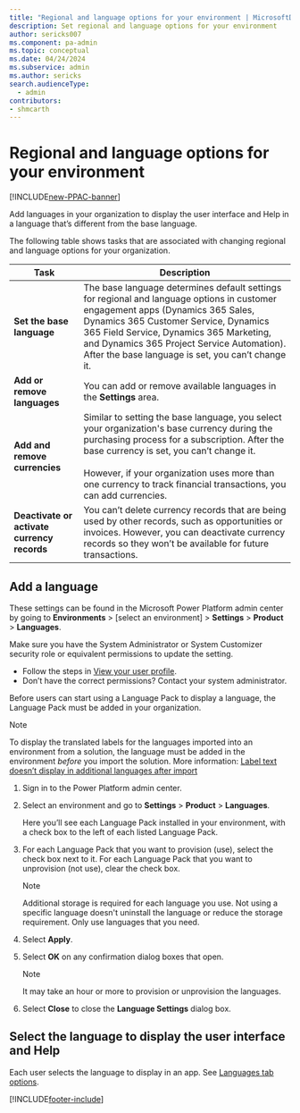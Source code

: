 ```yaml
---
title: "Regional and language options for your environment | MicrosoftDocs"
description: Set regional and language options for your environment 
author: sericks007
ms.component: pa-admin
ms.topic: conceptual
ms.date: 04/24/2024
ms.subservice: admin
ms.author: sericks 
search.audienceType: 
  - admin
contributors:
- shmcarth 
---
```

# Regional and language options for your environment 

[!INCLUDE[new-PPAC-banner](~/includes/new-PPAC-banner.md)]

Add languages in your organization to display the user interface and Help in a language that’s different from the base language. 

The following table shows tasks that are associated with changing regional and language options for your organization.  

|Task |  Description   |
|--------|---------|
|  **Set the base language**  |  The base language determines default settings for regional and language options in customer engagement apps (Dynamics 365 Sales, Dynamics 365 Customer Service, Dynamics 365 Field Service, Dynamics 365 Marketing, and Dynamics 365 Project Service Automation). After the base language is set, you can’t change it. |
| **Add or remove languages** | You can add or remove available languages in the **Settings** area. |
|  **Add and remove currencies**  | Similar to setting the base language, you select your organization's base currency during the purchasing process for a subscription. After the base currency is set, you can’t change it.<br /><br /> However, if your organization uses more than one currency to track financial transactions, you can add currencies. |
| **Deactivate or activate currency records** |   You can’t delete currency records that are being used by other records, such as opportunities or invoices. However, you can deactivate currency records so they won’t be available for future transactions. |

## Add a language  

These settings can be found in the Microsoft Power Platform admin center by going to **Environments** > [select an environment] > **Settings** > **Product** > **Languages**.

Make sure you have the System Administrator or System Customizer security role or equivalent permissions to update the setting.

- Follow the steps in [View your user profile](/powerapps/user/view-your-user-profile).
- Don’t have the correct permissions? Contact your system administrator.

Before users can start using a Language Pack to display a language, the Language Pack must be added in your organization.

> [!NOTE]
> To display the translated labels for the languages imported into an environment from a solution, the language must be added in the environment *before* you import the solution. More information: [Label text doesn’t display in additional languages after import](/powerapps/maker/data-platform/import-update-export-solutions#label-text-doesnt-display-in-additional-languages-after-import)

1. Sign in to the Power Platform admin center. 

1. Select an environment and go to **Settings** > **Product** > **Languages**.

   Here you’ll see each Language Pack installed in your environment, with a check box to the left of each listed Language Pack.  

1. For each Language Pack that you want to provision (use), select the check box next to it. For each Language Pack that you want to unprovision (not use), clear the check box.

   > [!NOTE]
   >  Additional storage is required for each language you use.  Not using a specific language doesn't uninstall the language or reduce the storage requirement.  Only use languages that you need.

1. Select **Apply**.  

1. Select **OK** on any confirmation dialog boxes that open.  

   > [!NOTE]
   >  It may take an hour or more to provision or unprovision the languages.  

1. Select **Close** to close the **Language Settings** dialog box.

## Select the language to display the user interface and Help  

 Each user selects the language to display in an app.  See [Languages tab options](/powerapps/user/set-personal-options#languages-tab-options).




[!INCLUDE[footer-include](../includes/footer-banner.md)]
